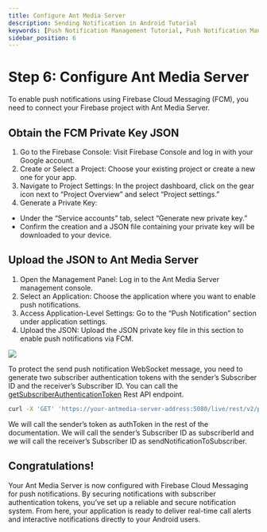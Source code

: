 ```yaml
---
title: Configure Ant Media Server 
description: Sending Notification in Android Tutorial
keywords: [Push Notification Management Tutorial, Push Notification Management, Ant Media Server Documentation, Ant Media Server Tutorials]
sidebar_position: 6
---
```


# Step 6: Configure Ant Media Server

To enable push notifications using Firebase Cloud Messaging (FCM), you need to connect your Firebase project with Ant Media Server.

## Obtain the FCM Private Key JSON

1. Go to the Firebase Console: Visit Firebase Console and log in with your Google account.
2. Create or Select a Project: Choose your existing project or create a new one for your app.
3. Navigate to Project Settings: In the project dashboard, click on the gear icon next to “Project Overview” and select “Project settings.”
4. Generate a Private Key:
  - Under the “Service accounts” tab, select “Generate new private key.”
  - Confirm the creation and a JSON file containing your private key will be downloaded to your device.

## Upload the JSON to Ant Media Server

1. Open the Management Panel: Log in to the Ant Media Server management console.
2. Select an Application: Choose the application where you want to enable push notifications.
3. Access Application-Level Settings: Go to the “Push Notification” section under application settings.
4. Upload the JSON: Upload the JSON private key file in this section to enable push notifications via FCM.
   
![](@site/static/img/push-notification-settings.jpg)

To protect the send push notification WebSocket message, you need to generate two subscriber authentication tokens with the sender’s Subscriber ID and the receiver’s Subscriber ID. You can call the [getSubscriberAuthenticationToken](https://antmedia.io/rest/#/default/getSubscriberAuthenticationToken) Rest API endpoint.

```bash
curl -X 'GET' 'https://your-antmedia-server-address:5080/live/rest/v2/push-notification/subscriber-auth-token?subscriberId=<your-subscriber-id>'
```

We will call the sender’s token as authToken in the rest of the documentation. We will call the sender’s Subscriber ID as subscriberId and we will call the receiver’s Subscriber ID as sendNotificationToSubscriber.

## Congratulations!

Your Ant Media Server is now configured with Firebase Cloud Messaging for push notifications. By securing notifications with subscriber authentication tokens, you’ve set up a reliable and secure notification system. From here, your application is ready to deliver real-time call alerts and interactive notifications directly to your Android users.
